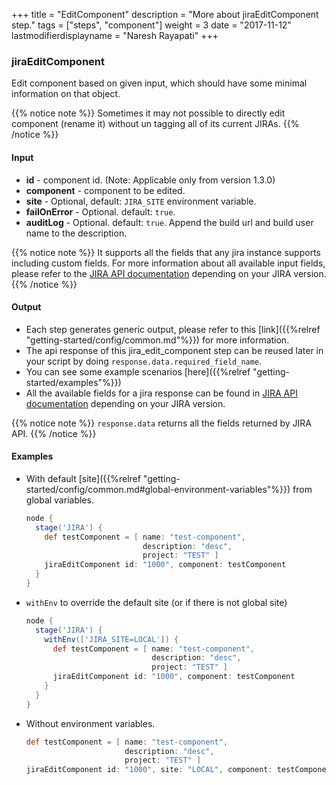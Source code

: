 +++
title = "EditComponent"
description = "More about jiraEditComponent step."
tags = ["steps", "component"]
weight = 3
date = "2017-11-12"
lastmodifierdisplayname = "Naresh Rayapati"
+++

### jiraEditComponent

Edit component based on given input, which should have some minimal information on that object.

{{% notice note %}}
Sometimes it may not possible to directly edit component (rename it) without un tagging all of its current JIRAs.
{{% /notice %}}

#### Input

* **id** - component id. (Note: Applicable only from version 1.3.0)
* **component** - component to be edited.
* **site** - Optional, default: `JIRA_SITE` environment variable.
* **failOnError** - Optional. default: `true`.
* **auditLog** - Optional. default: `true`. Append the build url and build user name to the description.

{{% notice note %}}
It supports all the fields that any jira instance supports including custom fields. For more information about all available input fields, please refer to the [JIRA API documentation](https://docs.atlassian.com/jira/REST/) depending on your JIRA version.
{{% /notice %}}

#### Output

* Each step generates generic output, please refer to this [link]({{%relref "getting-started/config/common.md"%}}) for more information.
* The api response of this jira_edit_component step can be reused later in your script by doing `response.data.required_field_name`.
* You can see some example scenarios [here]({{%relref "getting-started/examples"%}})
* All the available fields for a jira response can be found in [JIRA API documentation](https://docs.atlassian.com/jira/REST/) depending on your JIRA version.

{{% notice note %}}
`response.data` returns all the fields returned by JIRA API.
{{% /notice %}}

#### Examples

* With default [site]({{%relref "getting-started/config/common.md#global-environment-variables"%}}) from global variables.

    ```groovy
    node {
      stage('JIRA') {
        def testComponent = [ name: "test-component",
                              description: "desc",
                              project: "TEST" ]
        jiraEditComponent id: "1000", component: testComponent
      }
    }
    ```
* `withEnv` to override the default site (or if there is not global site)

    ```groovy
    node {
      stage('JIRA') {
        withEnv(['JIRA_SITE=LOCAL']) {
          def testComponent = [ name: "test-component",
                                description: "desc",
                                project: "TEST" ]
          jiraEditComponent id: "1000", component: testComponent
        }
      }
    }
    ```
* Without environment variables.

    ```groovy
    def testComponent = [ name: "test-component",
                          description: "desc",
                          project: "TEST" ]
    jiraEditComponent id: "1000", site: "LOCAL", component: testComponent
    ```
